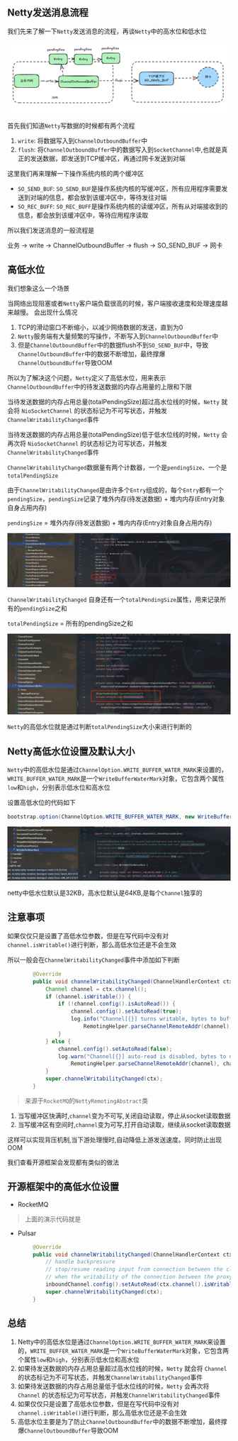 ## Netty发送消息流程

我们先来了解一下`Netty`发送消息的流程，再谈`Netty`中的高水位和低水位


![netty-write-flush.png](./images/netty-write-flush.png)


首先我们知道`Netty`写数据的时候都有两个流程
1. `write`: 将数据写入到`ChannelOutboundBuffer`中
2. `flush`: 将`ChannelOutboundBuffer`中的数据写入到`SocketChannel`中,也就是真正的发送数据，即发送到TCP缓冲区，再通过网卡发送到对端

这里我们再来理解一下操作系统内核的两个缓冲区

- `SO_SEND_BUF`: `SO_SEND_BUF`是操作系统内核的写缓冲区，所有应用程序需要发送到对端的信息，都会放到该缓冲区中，等待发往对端
- `SO_REC_BUFF`: `SO_REC_BUFF`是操作系统内核的读缓冲区，所有从对端接收到的信息，都会放到该缓冲区中，等待应用程序读取

所以我们发送消息的一般流程是

业务 -> write -> ChannelOutboundBuffer -> flush -> SO_SEND_BUF -> 网卡


## 高低水位

我们想象这么一个场景

当网络出现阻塞或者`Netty`客户端负载很高的时候，客户端接收速度和处理速度越来越慢。 会出现什么情况

1. TCP的滑动窗口不断缩小，以减少网络数据的发送，直到为0
2. `Netty`服务端有大量频繁的写操作，不断写入到`ChannelOutboundBuffer`中
3. 但是`ChannelOutboundBuffer`中的数据flush不到`SO_SEND_BUF`中，导致`ChannelOutboundBuffer`中的数据不断增加，最终撑爆`ChannelOutboundBuffer`导致OOM

所以为了解决这个问题，`Netty`定义了高低水位，用来表示`ChannelOutboundBuffer`中的待发送数据的内存占用量的上限和下限

当待发送数据的内存占用总量(totalPendingSize)超过高水位线的时候，`Netty` 就会将 `NioSocketChannel` 的状态标记为不可写状态，并触发`ChannelWritabilityChanged`事件

当待发送数据的内存占用总量(totalPendingSize)低于低水位线的时候，`Netty` 会再次将 `NioSocketChannel` 的状态标记为可写状态，并触发`ChannelWritabilityChanged`事件

`ChannelWritabilityChanged`数据量有两个计数器，一个是`pendingSize`、一个是`totalPendingSize`

由于`ChannelWritabilityChanged`是由许多个`Entry`组成的，每个`Entry`都有一个`pendingSize`，`pendingSize`记录了堆外内存(待发送数据) + 堆内内存(Entry对象自身占用内存)

`pendingSize` = 堆外内存(待发送数据) + 堆内内存(Entry对象自身占用内存)

![ChannelOutboundBuffer-pendingSize.png](./images/ChannelOutboundBuffer-pendingSize.png)


`ChannelWritabilityChanged` 自身还有一个`totalPendingSize`属性，用来记录所有的`pendingSize`之和

`totalPendingSize` = 所有的pendingSize之和

![ChannelOutboundBuffer-totalPendingSize.png](./images/ChannelOutboundBuffer-totalPendingSize.png)


`Netty`的高低水位就是通过判断`totalPendingSize`大小来进行判断的


## Netty高低水位设置及默认大小

`Netty`中的高低水位是通过`ChannelOption.WRITE_BUFFER_WATER_MARK`来设置的，`WRITE_BUFFER_WATER_MARK`是一个`WriteBufferWaterMark`对象，它包含两个属性`low`和`high`，分别表示低水位和高水位

设置高低水位的代码如下

```java
bootstrap.option(ChannelOption.WRITE_BUFFER_WATER_MARK, new WriteBufferWaterMark(32 * 1024, 64 * 1024));
```

![low-high-default-value.png](./images/low-high-default-value.png)

netty中低水位默认是32KB，高水位默认是64KB,是每个`Channel`独享的

## 注意事项

如果仅仅只是设置了高低水位参数，但是在写代码中没有对`channel.isWritable()`进行判断，那么高低水位还是不会生效

所以一般会在`ChannelWritabilityChanged`事件中添加如下判断

```java
        @Override
        public void channelWritabilityChanged(ChannelHandlerContext ctx) throws Exception {
            Channel channel = ctx.channel();
            if (channel.isWritable()) {
                if (!channel.config().isAutoRead()) {
                    channel.config().setAutoRead(true);
                    log.info("Channel[{}] turns writable, bytes to buffer before changing channel to un-writable: {}",
                        RemotingHelper.parseChannelRemoteAddr(channel), channel.bytesBeforeUnwritable());
                }
            } else {
                channel.config().setAutoRead(false);
                log.warn("Channel[{}] auto-read is disabled, bytes to drain before it turns writable: {}",
                    RemotingHelper.parseChannelRemoteAddr(channel), channel.bytesBeforeWritable());
            }
            super.channelWritabilityChanged(ctx);
        }
```

> 来源于`RocketMQ`的`NettyRemotingAbstract`类

1. 当写缓冲区快满时,`channel`变为不可写,关闭自动读取，停止从socket读取数据
2. 当写缓冲区有空间时,`channel`变为可写,打开自动读取，继续从socket读取数据

这样可以实现背压机制,当下游处理慢时,自动降低上游发送速度。同时防止出现OOM

我们查看开源框架会发现都有类似的做法

## 开源框架中的高低水位设置

- RocketMQ
> 上面的演示代码就是

- Pulsar

```java
        @Override
        public void channelWritabilityChanged(ChannelHandlerContext ctx) throws Exception {
            // handle backpressure
            // stop/resume reading input from connection between the client and the proxy
            // when the writability of the connection between the proxy and the broker changes
            inboundChannel.config().setAutoRead(ctx.channel().isWritable());
            super.channelWritabilityChanged(ctx);
        }
```


## 总结

1. Netty中的高低水位是通过`ChannelOption.WRITE_BUFFER_WATER_MARK`来设置的，`WRITE_BUFFER_WATER_MARK`是一个`WriteBufferWaterMark`对象，它包含两个属性`low`和`high`，分别表示低水位和高水位
2. 如果待发送数据的内存占用总量超过高水位线的时候，`Netty` 就会将 `Channel` 的状态标记为不可写状态，并触发`ChannelWritabilityChanged`事件
3. 如果待发送数据的内存占用总量低于低水位线的时候，`Netty` 会再次将 `Channel` 的状态标记为可写状态，并触发`ChannelWritabilityChanged`事件
4. 如果仅仅只是设置了高低水位参数，但是在写代码中没有对`channel.isWritable()`进行判断，那么高低水位还是不会生效
5. 高低水位主要是为了防止`ChannelOutboundBuffer`中的数据不断增加，最终撑爆`ChannelOutboundBuffer`导致OOM